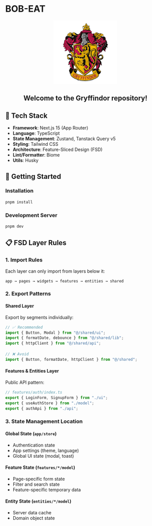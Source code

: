 # BOB-EAT

<div align="center">
  <img src="web/public/gryffindor.jpg" alt="Gryffindor Logo" width="200"/>
  <h2>Welcome to the Gryffindor repository!</h2>
</div>

## 🔧 Tech Stack

- **Framework**: Next.js 15 (App Router)
- **Language**: TypeScript
- **State Management**: Zustand, Tanstack Query v5
- **Styling**: Tailwind CSS
- **Architecture**: Feature-Sliced Design (FSD)
- **Lint/Formatter**: Biome
- **Utils**: Husky

## 🚀 Getting Started

### Installation

```bash
pnpm install
```

### Development Server

```bash
pnpm dev
```

## 📋 FSD Layer Rules

### 1. Import Rules

Each layer can only import from layers below it:

```
app → pages → widgets → features → entities → shared
```

### 2. Export Patterns

#### Shared Layer

Export by segments individually:

```typescript
// ✅ Recommended
import { Button, Modal } from "@/shared/ui";
import { formatDate, debounce } from "@/shared/lib";
import { httpClient } from "@/shared/api";

// ❌ Avoid
import { Button, formatDate, httpClient } from "@/shared";
```

#### Features & Entities Layer

Public API pattern:

```typescript
// features/auth/index.ts
export { LoginForm, SignupForm } from "./ui";
export { useAuthStore } from "./model";
export { authApi } from "./api";
```

### 3. State Management Location

#### Global State (`app/store`)

- Authentication state
- App settings (theme, language)
- Global UI state (modal, toast)

#### Feature State (`features/*/model`)

- Page-specific form state
- Filter and search state
- Feature-specific temporary data

#### Entity State (`entities/*/model`)

- Server data cache
- Domain object state
